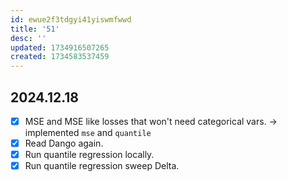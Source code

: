 ```yaml
---
id: ewue2f3tdgyi41yiswmfwwd
title: '51'
desc: ''
updated: 1734916507265
created: 1734583537459
---
```

## 2024.12.18

- [x] MSE and MSE like losses that won't need categorical vars. →  implemented `mse` and `quantile`
- [x] Read Dango again.
- [x] Run quantile regression locally.
- [x] Run quantile regression sweep Delta.